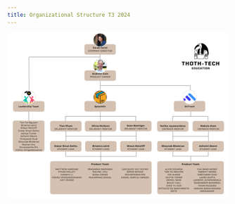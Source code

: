 ```yaml
---
title: Organizational Structure T3 2024
---
```


![Org chart](/public/company-structure/2024-t3-thoth-tech-structure.png)
